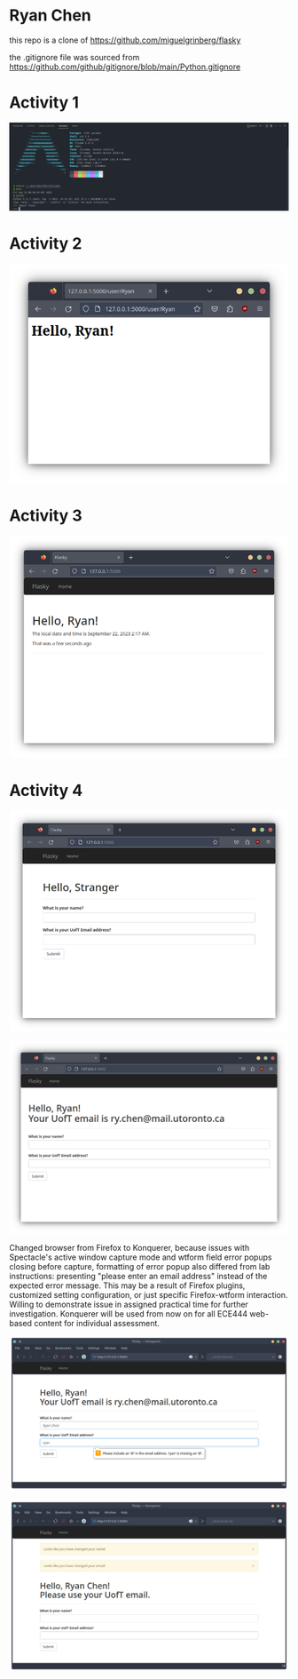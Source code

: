 # Ryan Chen
this repo is a clone of https://github.com/miguelgrinberg/flasky

the .gitignore file was sourced from https://github.com/github/gitignore/blob/main/Python.gitignore

# Activity 1

![Alt text](images/activity1.png)

# Activity 2

![Alt text](images/activity2.png)

# Activity 3 

![Alt text](images/activity3.png)

# Activity 4

![Alt text](images/activity4-1.png)

![Alt text](images/activity4-2.png)

Changed browser from Firefox to Konquerer, because issues with Spectacle's active window capture mode and wtform field error popups closing before capture, formatting of error popup also differed from lab instructions: presenting "please enter an email address" instead of the expected error message. This may be a result of Firefox plugins, customized setting configuration, or just specific Firefox-wtform interaction. Willing to demonstrate issue in assigned practical time for further investigation. Konquerer will be used from now on for all ECE444 web-based content for individual assessment.

![Alt text](images/activity4-3.png)

![Alt text](images/activity4-4.png)